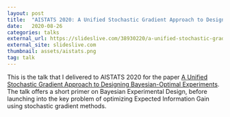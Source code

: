 ```yaml
---
layout: post
title:  "AISTATS 2020: A Unified Stochastic Gradient Approach to Designing Bayesian-Optimal Experiments"
date:   2020-08-26
categories: talks
external_url: https://slideslive.com/38930220/a-unified-stochastic-gradient-approach-to-designing-bayesianoptimal-experiments?ref=speaker-22143-latest
external_site: slideslive.com
thumbnail: assets/aistats.png
tag: talk
---
```


This is the talk that I delivered to AISTATS 2020 for the paper [A Unified Stochastic Gradient Approach to Designing Bayesian-Optimal Experiments](https://arxiv.org/abs/1911.00294). 
The talk offers a short primer on Bayesian Experimental Design, before launching into the key problem of optimizing Expected Information Gain using stochastic gradient methods.

